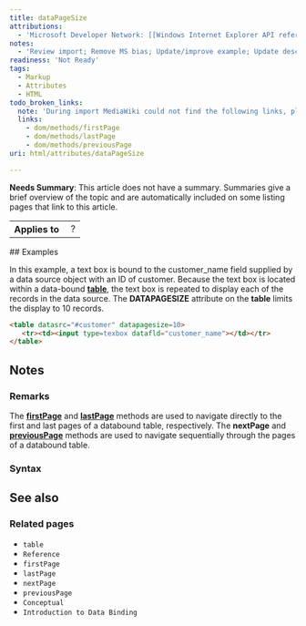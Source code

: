 ```yaml
---
title: dataPageSize
attributions:
  - 'Microsoft Developer Network: [[Windows Internet Explorer API reference](http://msdn.microsoft.com/en-us/library/ie/hh828809%28v=vs.85%29.aspx) Article]'
notes:
  - 'Review import; Remove MS bias; Update/improve example; Update descriptions; Fix lists & compatibility info'
readiness: 'Not Ready'
tags:
  - Markup
  - Attributes
  - HTML
todo_broken_links:
  note: 'During import MediaWiki could not find the following links, please fix and adjust this list.'
  links:
    - dom/methods/firstPage
    - dom/methods/lastPage
    - dom/methods/previousPage
uri: html/attributes/dataPageSize

---
```

**Needs Summary**: This article does not have a summary. Summaries give a brief overview of the topic and are automatically included on some listing pages that link to this article.

<table class="wikitable">
<tr>
<th>
Applies to

</th>
<td>
 ?

</td>
</tr>
</table>
## Examples

In this example, a text box is bound to the customer\_name field supplied by a data source object with an ID of customer. Because the text box is located within a data-bound [**table**](/html/elements/table), the text box is repeated to display each of the records in the data source. The **DATAPAGESIZE** attribute on the **table** limits the display to 10 records.

``` html
<table datasrc="#customer" datapagesize=10>
   <tr><td><input type=texbox datafld="customer_name"></td></tr>
</table>
```

## Notes

### Remarks

The [**firstPage**](/w/index.php?title=dom/methods/firstPage&action=edit&redlink=1) and [**lastPage**](/w/index.php?title=dom/methods/lastPage&action=edit&redlink=1) methods are used to navigate directly to the first and last pages of a databound table, respectively. The **nextPage** and [**previousPage**](/w/index.php?title=dom/methods/previousPage&action=edit&redlink=1) methods are used to navigate sequentially through the pages of a databound table.

### Syntax

## See also

### Related pages

-   `table`
-   `Reference`
-   `firstPage`
-   `lastPage`
-   `nextPage`
-   `previousPage`
-   `Conceptual`
-   `Introduction to Data Binding`
